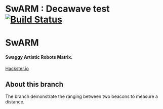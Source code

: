 # SwARM : Decawave test [![Build Status](https://travis-ci.org/rose-projects/SwARM.svg?branch=decawave-test)](https://travis-ci.org/rose-projects/SwARM)


# SwARM
#### Swaggy Artistic Robots Matrix.
[Hackster.io](https://www.hackster.io/perceval/swarm-c362dd)

## About this branch

The branch demonstrate the ranging between two beacons to measure a distance.
